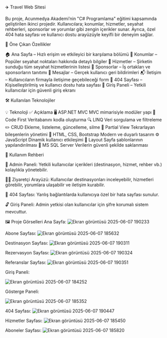✈️ Travel Web Sitesi

Bu proje, Acunmedya Akademi’nin "C# Programlama" eğitimi kapsamında geliştirilen ikinci projedir.
Kullanıcılara; konumlar, hizmetler, seyahat rehberleri, sponsorlar ve yorumlar gibi zengin içerikler sunar.
Ayrıca, özel 404 hata sayfası ve kullanıcı dostu arayüzüyle keyifli bir deneyim sağlar.


🌟 Öne Çıkan Özellikler

🏠 Ana Sayfa – Hızlı erişim ve etkileyici bir karşılama bölümü
📍 Konumlar – Popüler seyahat noktaları hakkında detaylı bilgiler
🧳 Hizmetler – Şirketin sunduğu tüm seyahat hizmetlerinin listesi
🤝 Sponsorlar – İş ortakları ve sponsorların tanıtımı
💬 Mesajlar – Gerçek kullanıcı geri bildirimleri
📬 İletişim – Kullanıcıların firmayla iletişime geçebileceği form
🚫 404 Sayfası – Kişiselleştirilmiş ve kullanıcı dostu hata sayfası
🔐 Giriş Paneli – Yetkili kullanıcılar için güvenli giriş ekranı


🛠️ Kullanılan Teknolojiler

💡 Teknoloji	✅ Açıklama
🖥️ ASP.NET MVC	MVC mimarisiyle modüler yapı
🧱 Code First	Veritabanını kodla oluşturma
🔍 LINQ	Veri sorgulama ve filtreleme
✏️ CRUD	Ekleme, listeleme, güncelleme, silme
🧩 Partial View	Tekrarlayan bileşenlerin yönetimi
🎨 HTML, CSS, Bootstrap	Modern ve duyarlı tasarım
⚙️ JavaScript	Dinamik kullanıcı etkileşimi
🧭 Layout	Sayfa şablonlarının yapılandırılması
💾 MS SQL Server	Verilerin güvenli şekilde saklanması


🚀 Kullanım Rehberi

🔐 Admin Paneli:
Yetkili kullanıcılar içerikleri (destinasyon, hizmet, rehber vb.) kolaylıkla yönetebilir.

👨‍💻 Ziyaretçi Arayüzü:
Kullanıcılar destinasyonları inceleyebilir, hizmetleri görebilir, yorumlara ulaşabilir ve iletişim kurabilir.

🚫 404 Sayfası:
Yanlış bağlantılarda kullanıcıya özel bir hata sayfası sunulur.

🔓 Giriş Paneli:
Admin yetkisi olan kullanıcılar için şifre korumalı sistem mevcuttur.

🖼️ Proje Görselleri
Ana Sayfa:
![Ekran görüntüsü 2025-06-07 190233](https://github.com/user-attachments/assets/8a3fff8e-fb54-441e-98d2-5ed90f016d2f)

Abone Sayfası:
![Ekran görüntüsü 2025-06-07 185632](https://github.com/user-attachments/assets/39f3b583-5ee1-403b-82ca-f856fe47f8ef)

Destinasyon Sayfası:
![Ekran görüntüsü 2025-06-07 190311](https://github.com/user-attachments/assets/3d7d4c0d-2bfe-46bc-9f17-f9c3d53d8e8d)

Rezervasyon Sayfası:
![Ekran görüntüsü 2025-06-07 190324](https://github.com/user-attachments/assets/2a5e91d7-56ae-4b5c-a288-b6b44c534605)

Referanslar Sayfası:
![Ekran görüntüsü 2025-06-07 190351](https://github.com/user-attachments/assets/387f6fc3-1138-4027-a85e-cfbcabcf7281)


Giriş Paneli:

![Ekran görüntüsü 2025-06-07 184252](https://github.com/user-attachments/assets/b4a5e765-4b33-4c9a-bfea-42e9ddefe95a)

Gösterge Paneli:

![Ekran görüntüsü 2025-06-07 185352](https://github.com/user-attachments/assets/c0c31018-9be3-4063-aa99-06b61d12c259)

404 Sayfası:
![Ekran görüntüsü 2025-06-07 190447](https://github.com/user-attachments/assets/e0bae22a-3d85-40e6-be1d-bba37bfaa2d2)

Hizmetler Sayfası:
![Ekran görüntüsü 2025-06-07 185450](https://github.com/user-attachments/assets/87502ceb-6848-430e-8b33-630ce38084ac)

Aboneler Sayfası:
![Ekran görüntüsü 2025-06-07 185820](https://github.com/user-attachments/assets/a1fb2d15-51e2-4e9e-abf6-42f455663221)



